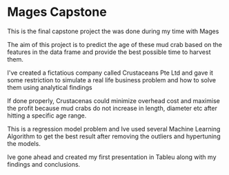 # Mages Capstone
This is the final capstone project the was done during my time with Mages

The aim of this project is to predict the age of these mud crab based on the features in the data frame and provide the best possible time to harvest them.

I've created a fictatious company called Crustaceans Pte Ltd and gave it some restriction to simulate a real life business problem and how to solve them using analytical findings

If done properly, Crustacenas could minimize overhead cost and maximise the profit because mud crabs do not increase in length, diameter etc after hitting a specific age range.

This is a regression model problem and Ive used several Machine Learning Algorithm to get the best result after removing the outliers and hypertuning the models.

Ive gone ahead and created my first presentation in Tableu along with my findings and conclusions.
